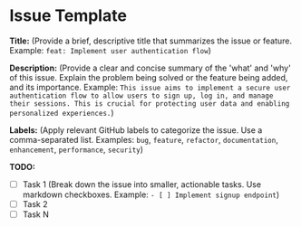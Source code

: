 <!--
  This is a GitHub Issue Template designed to be easily parsable and actionable by Large Language Models (LLMs).
  Please follow the structure and provide concise, relevant information for each section.
-->

# Issue Template

**Title:** (Provide a brief, descriptive title that summarizes the issue or feature. Example: `feat: Implement user authentication flow`)

**Description:** (Provide a clear and concise summary of the 'what' and 'why' of this issue. Explain the problem being solved or the feature being added, and its importance. Example: `This issue aims to implement a secure user authentication flow to allow users to sign up, log in, and manage their sessions. This is crucial for protecting user data and enabling personalized experiences.`)

**Labels:** (Apply relevant GitHub labels to categorize the issue. Use a comma-separated list. Examples: `bug`, `feature`, `refactor`, `documentation`, `enhancement`, `performance`, `security`)

**TODO:**
- [ ] Task 1 (Break down the issue into smaller, actionable tasks. Use markdown checkboxes. Example: `- [ ] Implement signup endpoint`)
- [ ] Task 2
- [ ] Task N